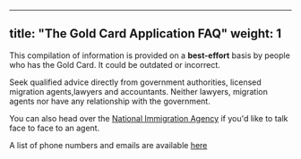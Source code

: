 
---
title: "The Gold Card Application FAQ"
weight: 1
---

This compilation of information is provided on a **best-effort** basis by people who has the Gold Card. It could be outdated or incorrect.

Seek qualified advice directly from government authorities, licensed migration agents,lawyers and accountants. Neither lawyers, migration agents nor have any relationship with the government.

You can also head over the [National Immigration Agency](https://goo.gl/maps/RHLD3aVpUnfKkNmT7) if you'd like to talk face to face to an agent.

A list of phone numbers and emails are available [here](https://foreigntalentact.ndc.gov.tw/en/cp.aspx?n=D927ED39BDAE7478&s=DA2F7BC919B77E24)


<script src="https://unpkg.com/driver.js/dist/driver.min.js"></script>
<link rel="stylesheet" href="https://unpkg.com/driver.js/dist/driver.min.css">

<script>
    const driver = new Driver();
    driver.highlight('#docs-the-gold-card-application-faq');
</script>
